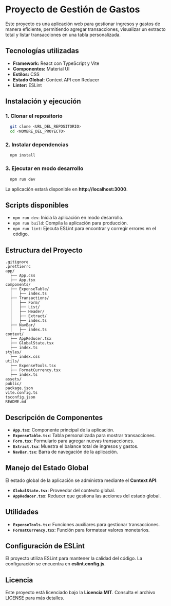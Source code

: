 # Proyecto de Gestión de Gastos

Este proyecto es una aplicación web para gestionar ingresos y gastos de manera eficiente, permitiendo agregar transacciones, visualizar un extracto total y listar transacciones en una tabla personalizada.

## Tecnologías utilizadas
- **Framework:** React con TypeScript y Vite
- **Componentes:** Material UI
- **Estilos:** CSS
- **Estado Global:** Context API con Reducer
- **Linter:** ESLint

## Instalación y ejecución

### 1. Clonar el repositorio
```bash
  git clone <URL_DEL_REPOSITORIO>
  cd <NOMBRE_DEL_PROYECTO>
```

### 2. Instalar dependencias
```bash
  npm install
```

### 3. Ejecutar en modo desarrollo
```bash
  npm run dev
```
La aplicación estará disponible en **http://localhost:3000**.

## Scripts disponibles
- `npm run dev`: Inicia la aplicación en modo desarrollo.
- `npm run build`: Compila la aplicación para producción.
- `npm run lint`: Ejecuta ESLint para encontrar y corregir errores en el código.

## Estructura del Proyecto

```
.gitignore
.prettierrc
app/
  ├── App.css
  ├── App.tsx
components/
  ├── ExpenseTable/
  │   ├── index.ts
  ├── Transactions/
  │   ├── Form/
  │   ├── List/
  │   ├── Header/
  │   ├── Extract/
  │   ├── index.ts
  ├── NavBar/
  │   ├── index.ts
context/
  ├── AppReducer.tsx
  ├── GlobalState.tsx
  ├── index.ts
styles/
  ├── index.css
utils/
  ├── ExpenseTools.tsx
  ├── FormatCurrency.tsx
  ├── index.ts
assets/
public/
package.json
vite.config.ts
tsconfig.json
README.md
```

## Descripción de Componentes
- **`App.tsx`**: Componente principal de la aplicación.
- **`ExpenseTable.tsx`**: Tabla personalizada para mostrar transacciones.
- **`Form.tsx`**: Formulario para agregar nuevas transacciones.
- **`Extract.tsx`**: Muestra el balance total de ingresos y gastos.
- **`NavBar.tsx`**: Barra de navegación de la aplicación.

## Manejo del Estado Global
El estado global de la aplicación se administra mediante el **Context API**:
- **`GlobalState.tsx`**: Proveedor del contexto global.
- **`AppReducer.tsx`**: Reducer que gestiona las acciones del estado global.

## Utilidades
- **`ExpenseTools.tsx`**: Funciones auxiliares para gestionar transacciones.
- **`FormatCurrency.tsx`**: Función para formatear valores monetarios.

## Configuración de ESLint
El proyecto utiliza ESLint para mantener la calidad del código. La configuración se encuentra en **eslint.config.js**.

## Licencia
Este proyecto está licenciado bajo la **Licencia MIT**. Consulta el archivo LICENSE para más detalles.

